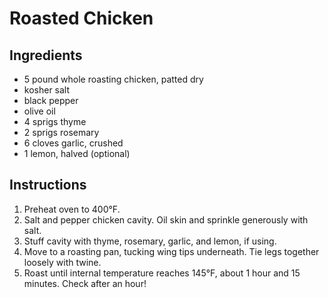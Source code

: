 # Roasted Chicken

## Ingredients

- 5 pound whole roasting chicken, patted dry
- kosher salt
- black pepper
- olive oil
- 4 sprigs thyme
- 2 sprigs rosemary
- 6 cloves garlic, crushed
- 1 lemon, halved (optional)

## Instructions

1. Preheat oven to 400°F.
2. Salt and pepper chicken cavity. Oil skin and sprinkle generously with salt.
3. Stuff cavity with thyme, rosemary, garlic, and lemon, if using.
4. Move to a roasting pan, tucking wing tips underneath. Tie legs together loosely with twine.
5. Roast until internal temperature reaches 145°F, about 1 hour and 15 minutes. Check after an hour!
